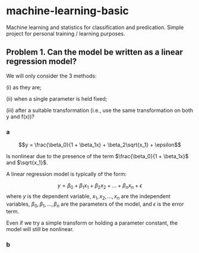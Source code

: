 # machine-learning-basic
Machine learning and statistics for classification and predication. Simple project for personal training / learning purposes. 


## Problem 1. Can the model be written as a linear regression model?
We will only consider the 3 methods:

(i) as they are;

(ii) when a single parameter is held fixed; 

(iii) after a suitable transformation (i.e., use the same transformation on both y and f(x))?

### a
$$y = \frac{\beta_0}{1 + \beta_1x} + \beta_2\sqrt{x_1} + \epsilon$$

Is nonlinear due to the presence of the term $\frac{\beta_0}{1 + \beta_1x}$ and $\sqrt{x_1}$.

A linear regression model is typically of the form:

$$y = \beta_0 + \beta_1x_1 + \beta_2x_2 + ... + \beta_nx_n + \epsilon$$
where $y$ is the dependent variable, $x_1, x_2, ..., x_n$ are the independent variables, $\beta_0, \beta_1, ..., \beta_n$ 
are the parameters of the model, and $\epsilon$ is the error term. 

Even if we try a simple transform or holding a parameter constant, the model will still be nonlinear. 

### b
